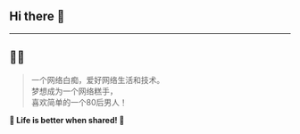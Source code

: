 ## Hi there 👋

<!--
**logdns/logdns** is a ✨ _special_ ✨ repository because its `README.md` (this file) appears on your GitHub profile.

Here are some ideas to get you started:

- 🔭 I’m currently working on ...
- 🌱 I’m currently learning ...
- 👯 I’m looking to collaborate on ...
- 🤔 I’m looking for help with ...
- 💬 Ask me about ...
- 📫 How to reach me: ...
- 😄 Pronouns: ...
- ⚡ Fun fact: ...
-->


---

## 👨‍💻 

> 一个网络白痴，爱好网络生活和技术。  
> 梦想成为一个网络糕手，  
> 喜欢简单的一个80后男人！

**🌈 Life is better when shared! 🌈**
